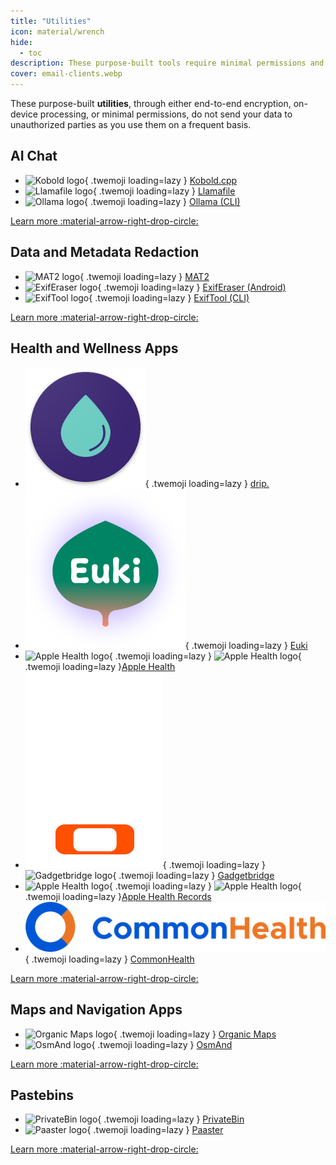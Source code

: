```yaml
---
title: "Utilities"
icon: material/wrench
hide:
  - toc
description: These purpose-built tools require minimal permissions and some of them can even be used offline.
cover: email-clients.webp
---
```

These purpose-built **utilities**, through either end-to-end encryption, on-device processing, or minimal permissions, do not send your data to unauthorized parties as you use them on a frequent basis.

## AI Chat

<div class="grid cards" markdown>

- ![Kobold logo](../assets/img/ai-chat/kobold.png){ .twemoji loading=lazy } [Kobold.cpp](ai-chat.md#koboldcpp)
- ![Llamafile logo](../assets/img/ai-chat/llamafile.svg){ .twemoji loading=lazy } [Llamafile](ai-chat.md#llamafile)
- ![Ollama logo](../assets/img/ai-chat/ollama.png){ .twemoji loading=lazy } [Ollama (CLI)](ai-chat.md#ollama-cli)

</div>

[Learn more :material-arrow-right-drop-circle:](ai-chat.md)

## Data and Metadata Redaction

<div class="grid cards" markdown>

- ![MAT2 logo](../assets/img/data-redaction/mat2.svg){ .twemoji loading=lazy } [MAT2](data-redaction.md#mat2)
- ![ExifEraser logo](../assets/img/data-redaction/exiferaser.svg){ .twemoji loading=lazy } [ExifEraser (Android)](data-redaction.md#exiferaser-android)
- ![ExifTool logo](../assets/img/data-redaction/exiftool.png){ .twemoji loading=lazy } [ExifTool (CLI)](data-redaction.md#exiftool-cli)

</div>

[Learn more :material-arrow-right-drop-circle:](data-redaction.md)

## Health and Wellness Apps

<div class="grid cards" markdown>

- ![drip. logo](../assets/img/health-and-wellness/drip.png){ .twemoji loading=lazy } [drip.](health-and-wellness.md#drip)
- ![Euki logo](../assets/img/health-and-wellness/euki.svg){ .twemoji loading=lazy } [Euki](health-and-wellness.md#euki)
- ![Apple Health logo](../assets/img/health-and-wellness/apple-health.svg#only-light){ .twemoji loading=lazy } ![Apple Health logo](../assets/img/health-and-wellness/apple-health-dark.svg#only-dark){ .twemoji loading=lazy }[Apple Health](health-and-wellness.md#apple-health)
- ![Gadgetbridge logo](../assets/img/health-and-wellness/gadgetbridge.svg#only-light){ .twemoji loading=lazy }![Gadgetbridge logo](../assets/img/health-and-wellness/gadgetbridge-dark.svg#only-dark){ .twemoji loading=lazy } [Gadgetbridge](health-and-wellness.md#gadgetbridge)
- ![Apple Health logo](../assets/img/health-and-wellness/apple-health.svg#only-light){ .twemoji loading=lazy } ![Apple Health logo](../assets/img/health-and-wellness/apple-health-dark.svg#only-dark){ .twemoji loading=lazy }[Apple Health Records](health-and-wellness.md#apple-health-records)
- ![CommonHealth logo](../assets/img/health-and-wellness/commonhealth.png){ .twemoji loading=lazy } [CommonHealth](health-and-wellness.md#commonhealth)

</div>

[Learn more :material-arrow-right-drop-circle:](health-and-wellness.md)

## Maps and Navigation Apps

<div class="grid cards" markdown>

- ![Organic Maps logo](../assets/img/maps/organic-maps.svg){ .twemoji loading=lazy } [Organic Maps](maps.md#organic-maps)
- ![OsmAnd logo](../assets/img/maps/osmand.svg){ .twemoji loading=lazy } [OsmAnd](maps.md#osmand)

</div>

[Learn more :material-arrow-right-drop-circle:](maps.md)

## Pastebins

<div class="grid cards" markdown>

- ![PrivateBin logo](../assets/img/pastebins/privatebin.svg){ .twemoji loading=lazy } [PrivateBin](pastebins.md#privatebin)
- ![Paaster logo](../assets/img/pastebins/paaster.svg){ .twemoji loading=lazy } [Paaster](pastebins.md#paaster)

</div>

[Learn more :material-arrow-right-drop-circle:](pastebins.md)
